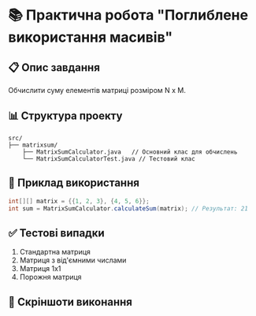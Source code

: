 # 📚 Практична робота "Поглиблене використання масивів"

## 📋 Опис завдання
Обчислити суму елементів матриці розміром N x M.

## 📊 Структура проекту
```
src/
├── matrixsum/
    ├── MatrixSumCalculator.java   // Основний клас для обчислень
    └── MatrixSumCalculatorTest.java // Тестовий клас
```

## 📝 Приклад використання
```java
int[][] matrix = {{1, 2, 3}, {4, 5, 6}};
int sum = MatrixSumCalculator.calculateSum(matrix); // Результат: 21
```

## ✅ Тестові випадки
1. Стандартна матриця
2. Матриця з від'ємними числами
3. Матриця 1x1
4. Порожня матриця

## 📸 Скріншоти виконання
![]()
